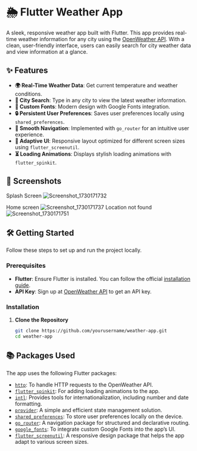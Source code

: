 # 🌦️ Flutter Weather App

A sleek, responsive weather app built with Flutter. This app provides real-time weather information for any city using the [OpenWeather API](https://openweathermap.org/). With a clean, user-friendly interface, users can easily search for city weather data and view information at a glance.

## ✨ Features

- **🌍 Real-Time Weather Data**: Get current temperature and weather conditions.
- **🔎 City Search**: Type in any city to view the latest weather information.
- **🎨 Custom Fonts**: Modern design with Google Fonts integration.
- **🔒 Persistent User Preferences**: Saves user preferences locally using `shared_preferences`.
- **🚀 Smooth Navigation**: Implemented with `go_router` for an intuitive user experience.
- **📱 Adaptive UI**: Responsive layout optimized for different screen sizes using `flutter_screenutil`.
- **⏳ Loading Animations**: Displays stylish loading animations with `flutter_spinkit`.

## 📸 Screenshots
Splash Screen
![Screenshot_1730171732](https://github.com/user-attachments/assets/b70eb91a-6beb-42d9-8265-c3d8b8e48f7f)

Home screen
![Screenshot_1730171737](https://github.com/user-attachments/assets/a5b610e7-d7b3-4b4f-95ea-586b200cf53a)
Location not found
![Screenshot_1730171751](https://github.com/user-attachments/assets/9933cae4-9810-46e5-b219-c69342ce1207)



## 🛠️ Getting Started

Follow these steps to set up and run the project locally.

### Prerequisites

- **Flutter**: Ensure Flutter is installed. You can follow the official [installation guide](https://flutter.dev/docs/get-started/install).
- **API Key**: Sign up at [OpenWeather API](https://home.openweathermap.org/users/sign_up) to get an API key.

### Installation

1. **Clone the Repository**
   ```bash
   git clone https://github.com/yourusername/weather-app.git
   cd weather-app
   ```

## 📚 Packages Used

The app uses the following Flutter packages:

- [`http`](https://pub.dev/packages/http): To handle HTTP requests to the OpenWeather API.
- [`flutter_spinkit`](https://pub.dev/packages/flutter_spinkit): For adding loading animations to the app.
- [`intl`](https://pub.dev/packages/intl): Provides tools for internationalization, including number and date formatting.
- [`provider`](https://pub.dev/packages/provider): A simple and efficient state management solution.
- [`shared_preferences`](https://pub.dev/packages/shared_preferences): To store user preferences locally on the device.
- [`go_router`](https://pub.dev/packages/go_router): A navigation package for structured and declarative routing.
- [`google_fonts`](https://pub.dev/packages/google_fonts): To integrate custom Google Fonts into the app’s UI.
- [`flutter_screenutil`](https://pub.dev/packages/flutter_screenutil): A responsive design package that helps the app adapt to various screen sizes.
